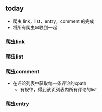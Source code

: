 ## today

- 爬虫 link，list，entry，comment 的完成
- 将所有爬虫串联到一起

### 爬虫link



### 爬虫list



### 爬虫comment

- 在评论列表中获取每一条评论的xpath
    - 有规律，得到该页列表内所有评论的list


### 爬虫entry














